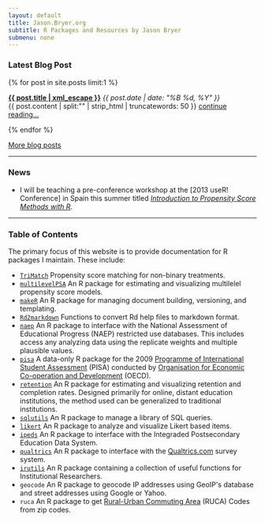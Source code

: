 ```yaml
---
layout: default
title: Jason.Bryer.org
subtitle: R Packages and Resources by Jason Bryer
submenu: none
---
```


### Latest Blog Post ###
{% for post in site.posts limit:1 %}
  <p>
    <strong><a href="{{ post.url }}">{{ post.title | xml_escape }}</a></strong>
    <span>
    	<em><time datetime="{{ post.date | date: "%Y-%m-%d" }}">
    		{{ post.date | date: "%B %d, %Y" }}
    	</time></em>
    </span>
  <br />{{ post.content | split:"<!--more-->" | strip_html | truncatewords: 50 }} <a href="{{ post.url }}">continue reading...</a>
  </p>
{% endfor %}

[More blog posts](/blog.html)

__________

### News ###

* I will be teaching a pre-conference workshop at the [2013 useR! Conference] in Spain this summer titled [*Introduction to Propensity Score Methods with R*](talks/psaworkshop.html).


__________

### Table of Contents ###

The primary focus of this website is to provide documentation for R packages I maintain. These include:

* [`TriMatch`](/TriMatch) Propensity score matching for non-binary treatments.
* [`multilevelPSA`](/multilevelPSA) An R package for estimating and visualizing multilelel propensity score models.
* [`makeR`](/makeR) An R package for managing document building, versioning, and templating.
* [`Rd2markdown`](/Rd2markdown) Functions to convert Rd help files to markdown format.
* [`naep`](/naep) An R package to interface with the National Assessment of Educational Progress (NAEP) restricted use databases. This includes access any analyzing data using the replicate weights and multiple plausible values.
* [`pisa`](/pisa) A data-only R package for the 2009 [Programme of International Student Assessment](http://www.oecd.org/pisa/) (PISA) conducted by [Organisation for Economic Co-operation and Development](http://www.oecd.org) (OECD).
* [`retention`](/retention) An R package for estimating and visualizing retention and completion rates. Designed primarily for online, distant education institutions, the method used can be generalized to traditional institutions.
* [`sqlutils`](/sqlutils) An R package to manage a library of SQL queries.
* [`likert`](/likert) An R package to analyze and visualize Likert based items.
* [`ipeds`](/ipeds) An R package to interface with the Integraded Postsecondary Education Data System.
* [`qualtrics`](/qualtrics) An R package to interface with the [Qualtrics.com](http://qualtrics.com) survey system.
* [`irutils`](/irutils) An R package containing a collection of useful functions for Institutional Researchers.
* `geocode` An R package to geocode IP addresses using GeoIP's database and street addresses using Google or Yahoo.
* `ruca` An R package to get [Rural-Urban Commuting Area](http://depts.washington.edu/uwruca/index.php) (RUCA) Codes from zip codes.

